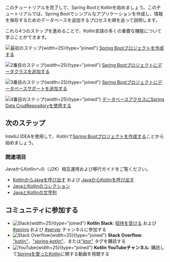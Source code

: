 [//]: # (title: Spring BootとKotlinを始める)
[//]: # (description: Spring BootとKotlinを始めましょう。KotlinでSpring Bootアプリケーションを作成します。)

このチュートリアルを完了して、Spring BootとKotlinを始めましょう。このチュートリアルでは、Spring Bootでシンプルなアプリケーションを作成し、情報を保存するためのデータベースを追加するプロセスを順を追って説明します。

これら4つのステップを進めることで、Kotlin言語の多くの重要な機能について学ぶことができます。

![最初のステップ](icon-1.svg){width=25}{type="joined"} [Spring Bootプロジェクトを作成する](jvm-create-project-with-spring-boot.md)

![2番目のステップ](icon-2.svg){width=25}{type="joined"} [Spring Bootプロジェクトにデータクラスを追加する](jvm-spring-boot-add-data-class.md)

![3番目のステップ](icon-3.svg){width=25}{type="joined"} [Spring Bootプロジェクトにデータベースサポートを追加する](jvm-spring-boot-add-db-support.md)

![4番目のステップ](icon-4.svg){width=25}{type="joined"} [データベースアクセスにSpring Data CrudRepositoryを使用する](jvm-spring-boot-using-crudrepository.md)

## 次のステップ

IntelliJ IDEAを使用して、Kotlinで[Spring Bootプロジェクトを作成する](jvm-create-project-with-spring-boot.md)ことから始めましょう。

### 関連項目

JavaからKotlinへの（J2K）相互運用および移行ガイドをご覧ください。

*   [KotlinからJavaを呼び出す](java-interop.md) および [JavaからKotlinを呼び出す](java-to-kotlin-interop.md)
*   [JavaとKotlinのコレクション](java-to-kotlin-collections-guide.md)
*   [JavaとKotlinの文字列](java-to-kotlin-idioms-strings.md)

## コミュニティに参加する

*   ![Slack](slack.svg){width=25}{type="joined"} **Kotlin Slack**: [招待を受ける](https://surveys.jetbrains.com/s3/kotlin-slack-sign-up) および [#spring](https://kotlinlang.slack.com/archives/C0B8ZTWE4) および [#server](https://kotlinlang.slack.com/archives/C0B8RC352) チャンネルに参加する
*   ![Stack Overflow](stackoverflow.svg){width=25}{type="joined"} **Stack Overflow**: ["kotlin"](https://stackoverflow.com/questions/tagged/kotlin)、["spring-kotlin"](https://stackoverflow.com/questions/tagged/spring-kotlin)、または["ktor"](https://stackoverflow.com/questions/tagged/ktor) タグを購読する
*   ![YouTube](youtube.svg){width=25}{type="joined"} **Kotlin YouTubeチャンネル**: 購読して[Springを使ったKotlin](https://www.youtube.com/playlist?list=PLlFc5cFwUnmxOJL0GSSZ1Vot4KL2Vwe7x)に関する動画を視聴する